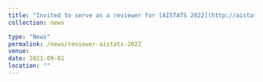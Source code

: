 ```yaml
---
title: "Invited to serve as a reviewer for [AISTATS 2022](http://aistats.org/aistats2022/)."
collection: news

type: "News"
permalink: /news/reviewer-aistats-2022
venue: 
date: 2021-09-01
location: ""
---
```

